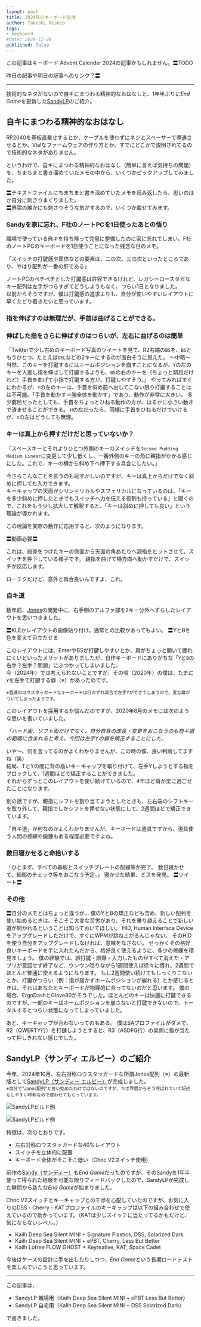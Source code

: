 ```yaml
---
layout: post
title: 2024年のキーボード生活
author: Takeshi Nishio
tags:
- keyboard
#date: 2024-12-24
published: false
---
```


この記事はキーボード Advent Calendar 2024の記事かもしれません。〓TODO

昨日の記事や明日の記事へのリンク？〓

---

技術的なネタがないので自キにまつわる精神的なおはなしと、1年半ぶりに*End Game*を更新した[SandyLP](https://github.com/jpskenn/SandyLP)のご紹介。

## 自キにまつわる精神的なおはなし

RP2040を基板直乗せするとか、ケーブルを使わずにネジとスペーサーで導通させるとか、Vialなファームウェアの作り方とか、すでにどこかで説明されてるので技術的なネタがありません。

というわけで、自キにまつわる精神的なおはなし（簡単に言えば気持ちの問題）を、ちまちまと書き溜めていたメモの中から、いくつかピックアップしてみました。

〓テキストファイルにちまちまと書き溜めていたメモを読み返したら、思いのほか自分に刺さりまくりました。  
〓界隈の誰かにも刺さりそうな気がするので、いくつか載せてみます。

### Sandyを家に忘れ、F社のノートPCを1日使ったあとの悟り

職場で使っている自キを持ち帰って完璧に整備したのに家に忘れてしまい、F社のノートPCのキーボードを1日使うことになった残念な日のメモ。

「スイッチの打鍵感や筐体などの要素は、二の次、三の次といったところであり、やはり配列が一番の肝である」

ノートPCのペチペチとした打鍵感は許容できるけれど、レガシーロースタガなキー配列は左手がつらすぎてどうしようもなく、つらい1日となりました。  
以前からそうですが、僕は打鍵感の追求よりも、自分が使いやすいレイアウトに早くたどり着きたいと思っています。

### 指を伸ばすのは無理だが、手首は曲げることができる。
### 伸ばした指をさらに伸ばすのはつらいが、左右に曲げるのは簡単

「Twitterで少し古めのキーボード写真のツイートを見て、R2右端の`BS`を、`BS`ともうひとつ、たとえば`DEL`などの2キーにするのが面白そうに思えた。
～中略～
当然、このキーを打鍵するにはホームポジションを崩すことになるが、`Y`の左のキーを人差し指を伸ばして打鍵するよりも、`BS`の右のキーを（ちょっと窮屈だけれど）手首を曲げて小指で打鍵する方が、打鍵しやすそう。」
やってみればすぐにわかるが、`Y`の左のキーは、手首を斜め前へ出してこない限り打鍵することはは不可能。「手首を動かす＝腕全体を動かす」であり、動作が非常に大きい。
多少窮屈だったとしても、手首をちょっとひねる動作の方が、はるかに小さい動きで済ませることができる。
`H`の左だったら、同様に手首をひねるだけでいけるが、`Y`の左はどうしても無理。

### キーは真上から押すだけだと思っていないか？

「スペースキーとそれよりひとつ外側のキーのスイッチを`Tecsee Pudding Medium Linear`に変更して少し低くし、一番外側のキーの角に親指がかかる感じにした。これで、キーの横から斜め下へ押下する具合にしたい。」

今さらこんなことを言うのも恥ずかしいのですが、キーは真上からだけでなく斜めに押しても入力できます。  
キーキャップの天面がシリンドリカルやスフェリカルになっているのは、「キーを多少斜めに押したときでもスイッチへ力を伝える役割も持っている」と聞くので、これをもう少し拡大して解釈すると、「キーは斜めに押しても良い」という理論が導かれます。

この理論を実際の動作に応用すると、次のようになります。

〓動画必要〓

これは、段差をつけたキーの側面から天面の角あたりへ親指をヒットさせて、スイッチを押下している様子です。
親指を曲げて横方向へ動かすだけで、スイッチが反応します。

ローテクだけど、意外と具合良いんですよ、これ。

### 自キ道

数年前、[Jones](https://github.com/jpskenn/Jones)の開発中に、右手側のアルファ部を2キー分外へずらしたレイアウトを思いつきました。

〓KLEかレイアウトの画像貼り付け。通常との比較があってもよい。
〓YとBを色を変えて目立たせる

このレイアウトには、EnterやBSが打鍵しやすいとか、肩がちょっと開いて疲れにくいといったメリットがありましたが、自作キーボードにありがちな「`Y`と`B`の右手？左手？問題」にぶつかってしまいました。  
今（2024年）では考えられないことですが、その頃（2020年）の僕は、たまに`Y`を左手で打鍵する癖（※）があったのです。

<small>※普通のロウスタッガードなキーボードは行のずれ具合で左手Yができてしまうので、変な癖がついてしまったようです。</small>

このレイアウトを採用するか悩んだのですが、2020年8月のメモには次のような思いを書いていました。

*「ハード面、ソフト面だけでなく、自分自身の改良・変更をおこなうのも自キ道の範疇に含まれると考え、今回は左手Yの癖を矯正することにした。*

いや～、何を言ってるのかよくわかりませんが、この時の僕、良い判断してますね（笑）  
結局、TとYの間に背の高いキーキャップを取り付けて、左手Yしようとする指をブロックして、1週間ほどで矯正することができました。  
それからずっとこのレイアウトを使い続けているので、4年ほど肩が楽に過ごせたことになります。

別の話ですが、親指にシフトを割り当てようとしたときも、左右端のシフトキーを取り外して、親指でしかシフトを押せない状態にして、2週間ほどで矯正できています。

「自キ道」が何なのかよくわかりませんが、キーボードは道具ですから、道具使う人間の修練や鍛錬もある程度必要ですよね。  

### 数日寝かせると命拾いする

「ひとまず、すべての基板とスイッチプレートの配線等が完了。
数日寝かせて、細部のチェック等をおこなう予定。」
寝かせた結果、ミスを発見。
〓ツイート〓

### その他

〓自分のメモとはちょっと違うが…
僕のYとBの矯正なども含め、新しい配列を使い始めるときは、そこそこ大変な苦労があり、それを乗り越えることで新しい道が開かれるということは知っておいてほしい。
HID, Human Interface Deviceをアップグレードしただけで、すぐにWPMが跳ね上がるんじゃない。
そのHIDを使う自分をアップグレードしなければ、意味をなさない。
せっかくその格好良いキーボードを手に入れたんだから、格好良く使えるように、多少の修練を積見ましょう。
僕の経験では、誤打鍵・誤爆・入力したものがすべて消えた・アプリが意図せず終了など、ウンウン唸りながら1週間使えば徐々に慣れ、2週間でほとんど普通に使えるようになります。
もし2週間使い続けてもしっくりこないとか、打鍵がつらい（例：指が届かずホームポジションが崩れる）とか感じるときは、それはあなたとキーボードが物理的に合ってないのだと思います。
僕の場合、ErgoDashとGlove80がそうでした。ほとんどのキーは快適に打鍵できるのですが、一部のキーはホームポジションを崩さないと打鍵できないので、トータルするとつらい状態になってしまっていました。

あと、キーキャップが合わないってのもある。
僕はSAプロファイルがダメで、R2（QWERTY行）を打鍵しようとすると、R3（ASDFG行）の奥側に指が当たって押しきれない感じでした。

## SandyLP（サンディ エルピー）のご紹介

今年、2024年10月、左右対称ロウスタッガードな所謂Jones配列（※）の最新版として[SandyLP（サンディー エルピー）](https://github.com/jpskenn/SandyLP)が完成しました。  
<small>※自分で”Jones配列”と言い始めたわけではないのですが、キボ界隈からそう呼ばれていて記述もしやすい呼称なので使わせてもらっています。</small>

![SandyLPビルド例](../assets/2024-12-24/DSC_8161.jpeg)

![SandyLPビルド例](../assets/2024-12-24/DSCF5294.jpeg)

特徴は、次のとおりです。

- 左右対称ロウスタッガードな40%レイアウト
- スイッチを立体的に配置
- キーボード全体がそこそこ低い（Choc V2スイッチ使用）

前作の[Sandy（サンディー）](https://github.com/jpskenn/Sandy)も*End Game*だったのですが、そのSandyを1年半使って得られた経験を可能な限りフィードバックしたので、SandyLPが完成した瞬間から新たな*End Game*が始まりました。  

Choc V2スイッチとキーキャップとの干渉を心配していたのですが、お気に入りのDSS・Cherry・KATプロファイルのキーキャップは以下の組み合わせで使えているので助かっています。（KATは少しスイッチに当たってるかもだけど、気にならないレベル。）  

- Kailh Deep Sea Silent MINI + Signature Plastics, DSS, Solarized Dark
- Kailh Deep Sea Silent MINI + ePBT, Cherry, Less But Better
- Kailh Lofree FLOW GHOST + Keyreative, KAT, Space Cadet

今後はケースの設計に手を出したりしつつ、*End Game*という長期ロードテストを楽しんでいこうと思っています。

---
この記事は、

- SandyLP 職場用（Kailh Deep Sea Silent MINI + ePBT Less But Better）
- SandyLP 自宅用（Kailh Deep Sea Silent MINI + DSS Solarized Dark）

で書きました。
